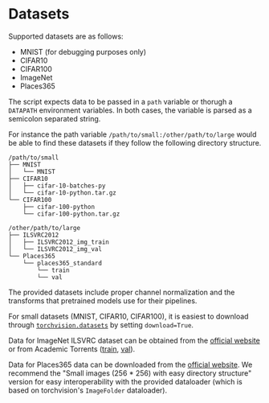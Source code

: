Datasets
========

Supported datasets are as follows:

- MNIST (for debugging purposes only)
- CIFAR10
- CIFAR100
- ImageNet
- Places365

The script expects data to be passed in a `path` variable or thorugh a `DATAPATH` environment variables. In both cases, the variable is parsed as a semicolon separated string.

For instance the path variable `/path/to/small:/other/path/to/large` would be able to find these datasets if they follow the following directory structure.

```
/path/to/small
├── MNIST
│   └── MNIST
├── CIFAR10
│   ├── cifar-10-batches-py
│   └── cifar-10-python.tar.gz
└── CIFAR100
    ├── cifar-100-python
    └── cifar-100-python.tar.gz

/other/path/to/large
├── ILSVRC2012
│   ├── ILSVRC2012_img_train
│   └── ILSVRC2012_img_val
└── Places365
    └── places365_standard
        └── train
        └── val
```

The provided datasets include proper channel normalization and the transforms that pretrained models use for their pipelines.

For small datasets (MNIST, CIFAR10, CIFAR100), it is easiest to download through [`torchvision.datasets`](https://pytorch.org/docs/stable/torchvision/datasets.html) by setting `download=True`.

Data for ImageNet ILSVRC dataset can be obtained from the [official website](http://image-net.org/challenges/LSVRC/2012/) or from Academic Torrents ([train](http://academictorrents.com/details/a306397ccf9c2ead27155983c254227c0fd938e2), [val](http://academictorrents.com/details/5d6d0df7ed81efd49ca99ea4737e0ae5e3a5f2e5)).

Data for Places365 data can be downloaded from the [official website](http://places2.csail.mit.edu/download.html). We recommend the "Small images (256 * 256) with easy directory structure" version for easy interoperability with the provided dataloader (which is based on torchvision's `ImageFolder` dataloader).